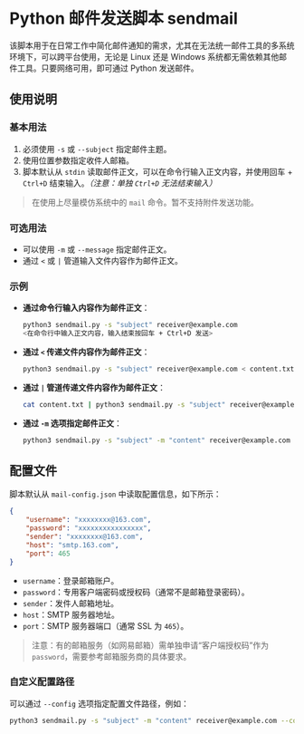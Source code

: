 # Python 邮件发送脚本 sendmail

该脚本用于在日常工作中简化邮件通知的需求，尤其在无法统一邮件工具的多系统环境下，可以跨平台使用，无论是 Linux 还是 Windows 系统都无需依赖其他邮件工具。只要网络可用，即可通过 Python 发送邮件。

## 使用说明

### 基本用法

1. 必须使用 `-s` 或 `--subject` 指定邮件主题。
2. 使用位置参数指定收件人邮箱。
3. 脚本默认从 `stdin` 读取邮件正文，可以在命令行输入正文内容，并使用回车 + `Ctrl+D` 结束输入。*（注意：单独 `Ctrl+D` 无法结束输入）*

> 在使用上尽量模仿系统中的 `mail` 命令。暂不支持附件发送功能。

### 可选用法

- 可以使用 `-m` 或 `--message` 指定邮件正文。
- 通过 `<` 或 `|` 管道输入文件内容作为邮件正文。

### 示例

- **通过命令行输入内容作为邮件正文**：
    ```bash
    python3 sendmail.py -s "subject" receiver@example.com
    <在命令行中输入正文内容，输入结束按回车 + Ctrl+D 发送>
    ```

- **通过 `<` 传递文件内容作为邮件正文**：
    ```bash
    python3 sendmail.py -s "subject" receiver@example.com < content.txt
    ```

- **通过 `|` 管道传递文件内容作为邮件正文**：
    ```bash
    cat content.txt | python3 sendmail.py -s "subject" receiver@example.com
    ```

- **通过 `-m` 选项指定邮件正文**：
    ```bash
    python3 sendmail.py -s "subject" -m "content" receiver@example.com
    ```

## 配置文件

脚本默认从 `mail-config.json` 中读取配置信息，如下所示：

```json
{
    "username": "xxxxxxxx@163.com",
    "password": "xxxxxxxxxxxxxxxx",
    "sender": "xxxxxxxx@163.com",
    "host": "smtp.163.com",
    "port": 465
}
```

- `username`：登录邮箱账户。
- `password`：专用客户端密码或授权码（通常不是邮箱登录密码）。
- `sender`：发件人邮箱地址。
- `host`：SMTP 服务器地址。
- `port`：SMTP 服务器端口（通常 SSL 为 `465`）。

> 注意：有的邮箱服务（如网易邮箱）需单独申请“客户端授权码”作为 `password`，需要参考邮箱服务商的具体要求。

### 自定义配置路径

可以通过 `--config` 选项指定配置文件路径，例如：
```bash
python3 sendmail.py -s "subject" -m "content" receiver@example.com --config /path/to/config.json
```
